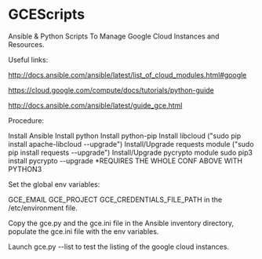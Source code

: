 # GCEScripts
Ansible & Python Scripts To Manage Google Cloud Instances and Resources.


Useful links:

http://docs.ansible.com/ansible/latest/list_of_cloud_modules.html#google

https://cloud.google.com/compute/docs/tutorials/python-guide

http://docs.ansible.com/ansible/latest/guide_gce.html


Procedure:

Install Ansible
Install python
Install python-pip
Install libcloud ("sudo pip install apache-libcloud --upgrade")
Install/Upgrade requests module ("sudo pip install requests --upgrade")
Install/Upgrade pycrypto module sudo pip3 install pycrypto --upgrade *REQUIRES THE WHOLE CONF ABOVE WITH PYTHON3

Set the global env variables:

GCE_EMAIL
GCE_PROJECT
GCE_CREDENTIALS_FILE_PATH in the /etc/environment file.

Copy the gce.py and the gce.ini file in the Ansible inventory directory, populate the gce.ini file with the env variables.

Launch gce.py --list to test the listing of the google cloud instances.


